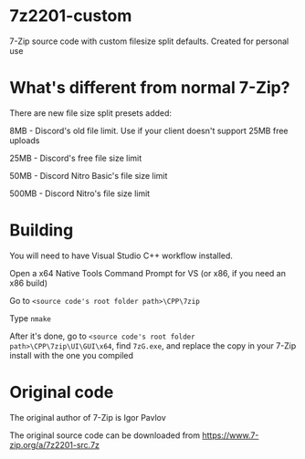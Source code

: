 # 7z2201-custom
 7-Zip source code with custom filesize split defaults. Created for personal use

# What's different from normal 7-Zip?
 There are new file size split presets added:
 
 8MB - Discord's old file limit. Use if your client doesn't support 25MB free uploads
 
 25MB - Discord's free file size limit
 
 50MB - Discord Nitro Basic's file size limit
 
 500MB - Discord Nitro's file size limit
 
# Building
 You will need to have Visual Studio C++ workflow installed.
 
 Open a x64 Native Tools Command Prompt for VS (or x86, if you need an x86 build)
 
 Go to `<source code's root folder path>\CPP\7zip`
 
 Type `nmake`
 
 After it's done, go to `<source code's root folder path>\CPP\7zip\UI\GUI\x64`, find `7zG.exe`, and replace the copy in your 7-Zip install with the one you compiled

# Original code
 The original author of 7-Zip is Igor Pavlov
 
 The original source code can be downloaded from https://www.7-zip.org/a/7z2201-src.7z
